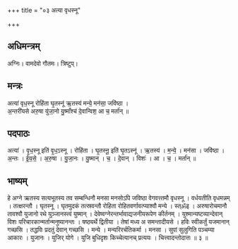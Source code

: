 +++
title = "०३ अत्या वृधस्नू"

+++
## अधिमन्त्रम्
अग्निः। वामदेवो गौतमः। त्रिष्टुप्।

## मन्त्रः
अत्या॑ वृध॒स्नू रोहि॑ता घृ॒तस्नू॑ ऋ॒तस्य॑ मन्ये॒ मन॑सा॒ जवि॑ष्ठा ।  
अ॒न्तरी॑यसे अरु॒षा यु॑जा॒नो यु॒ष्माँश्च॑ दे॒वान्विश॒ आ च॒ मर्ता॑न् ॥

## पदपाठः
अत्या॑ । वृ॒ध॒स्नू इति॑ वृ॒ध॒ऽस्नू । रोहि॑ता । घृ॒तस्नू॒ इति॑ घृ॒तऽस्नू॑ । ऋ॒तस्य॑ । म॒न्ये॒ । मन॑सा । जवि॑ष्ठा ।  
अ॒न्तः । ई॒य॒से॒ । अ॒रु॒षा । यु॒जा॒नः । यु॒ष्मान् । च॒ । दे॒वान् । विशः॑ । आ । च॒ । मर्ता॑न् ॥

## भाष्यम्
हे अग्ने ऋतस्य सत्यभूतस्य तव सम्बन्धिनौ मनसा मनसोऽपि जविष्ठा वेगवत्त्तमौ वृधस्नू । वर्धयतीति वृधमन्नम् । तत्क्षरन्तौ । घृतस्नू । घृतमुदकं तत्स्रवन्तौ रोहिता रोहितवर्णावत्प्याश्वौ मन्ये । स्त्ॐइ । अरुषारोचमानौ तावश्वौ युजानो रथे युञ्जानस्त्वं युष्मान् । देवेष्वग्नेरन्तर्भावाद्यजनीयरूपेण कीर्तनम् । युश्मान्यष्टव्यान्देवान् विशः परिचारकान्मर्तान्मनुष्यानन्तः । षष्ठ्यर्थे द्वितीया । तेषां मध्य अ समन्तादीयसे । हविः स्वीकर्तुं यजमानान् गच्छसि । तद्धविः प्रदतुं देवान् गच्छसि । मन्ये । मन्यरिरर्चतिकर्मा । मनसा । सुपां सुलुगिति पञ्चम्या आकारः । युजानः । युजिर् योगे । युजि बुधिदृशः किच्चेत्यानच् प्रत्ययः । चित्त्वादन्तोदात्तः ॥ ३ ॥